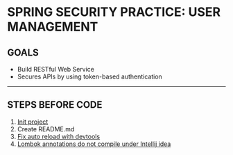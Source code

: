  # SPRING SECURITY PRACTICE: USER MANAGEMENT
 
 ## GOALS
 
 - Build RESTful Web Service
 - Secures APIs by using token-based authentication
 
 --- 
 
 ## STEPS BEFORE CODE
 
 1. [Init project](https://start.spring.io/)
 2. Create README.md 
 3. [Fix auto reload with devtools](https://stackoverflow.com/questions/33869606/intellij-15-springboot-devtools-livereload-not-working)
 4. [Lombok annotations do not compile under Intellij idea](https://stackoverflow.com/questions/24006937/lombok-annotations-do-not-compile-under-intellij-idea)    
 